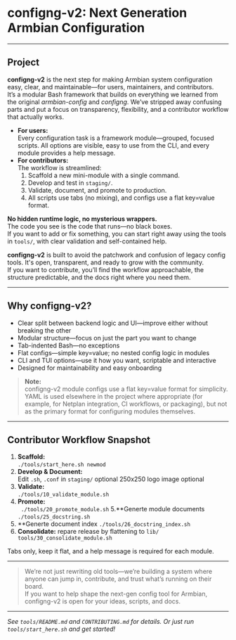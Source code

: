 # configng-v2: Next Generation Armbian Configuration

---

## Project

**configng-v2** is the next step for making Armbian system configuration easy, clear, and maintainable—for users, maintainers, and contributors.  
It’s a modular Bash framework that builds on everything we learned from the original *armbian-config* and *configng*. We’ve stripped away confusing parts and put a focus on transparency, flexibility, and a contributor workflow that actually works.

- **For users:**  
  Every configuration task is a framework module—grouped, focused scripts. All options are visible, easy to use from the CLI, and every module provides a help message.
- **For contributors:**  
  The workflow is streamlined:  
  1. Scaffold a new mini-module with a single command.  
  2. Develop and test in `staging/`.  
  3. Validate, document, and promote to production.  
  4. All scripts use tabs (no mixing), and configs use a flat key=value format.

**No hidden runtime logic, no mysterious wrappers.**  
The code you see is the code that runs—no black boxes.  
If you want to add or fix something, you can start right away using the tools in `tools/`, with clear validation and self-contained help.

**configng-v2** is built to avoid the patchwork and confusion of legacy config tools. It's open, transparent, and ready to grow with the community.  
If you want to contribute, you’ll find the workflow approachable, the structure predictable, and the docs right where you need them.

---

## Why configng-v2?

- Clear split between backend logic and UI—improve either without breaking the other
- Modular structure—focus on just the part you want to change
- Tab-indented Bash—no exceptions
- Flat configs—simple key=value; no nested config logic in modules
- CLI and TUI options—use it how you want, scriptable and interactive
- Designed for maintainability and easy onboarding

> **Note:**  
> configng-v2 module configs use a flat key=value format for simplicity.  
> YAML is used elsewhere in the project where appropriate (for example, for Netplan integration, CI workflows, or packaging), but not as the primary format for configuring modules themselves.

---

## Contributor Workflow Snapshot

1. **Scaffold:**  
   `./tools/start_here.sh newmod`
2. **Develop & Document:**  
   Edit `.sh`, `.conf` in `staging/` optional 250x250 logo image optional 
3. **Validate:**  
   `./tools/10_validate_module.sh`
4. **Promote:**  
  ` ./tools/20_promote_module.sh`
5.**Generte module documents
  `./tools/25_docstring.sh`
6. **Generte document index
  `./tools/26_docstring_index.sh`
8.  **Consolidate:**  repare release by flattening to `lib/`
  ` tools/30_consolidate_module.sh`

Tabs only, keep it flat, and a help message is required for each module.

---

> We’re not just rewriting old tools—we’re building a system where anyone can jump in, contribute, and trust what’s running on their board.  
> If you want to help shape the next-gen config tool for Armbian, configng-v2 is open for your ideas, scripts, and docs.

---

*See `tools/README.md` and `CONTRIBUTING.md` for details. Or just run `tools/start_here.sh` and get started!*
